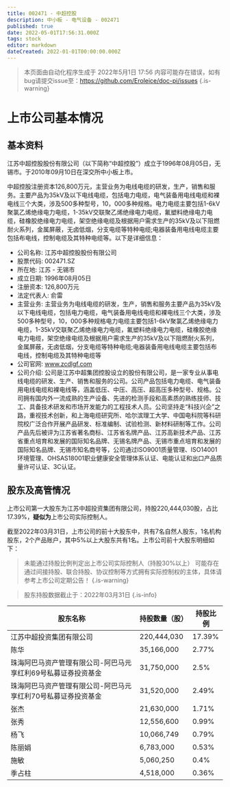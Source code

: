 ```yaml
---
title: 002471 - 中超控股
description: 中小板 - 电气设备 - 002471
published: true
date: 2022-05-01T17:56:31.000Z
tags: stock
editor: markdown
dateCreated: 2022-01-01T00:00:00.000Z
---
```


> 本页面由自动化程序生成于 2022年5月1日 17:56
> 内容可能存在错误，如有bug请提交issue至：https://github.com/Eroleice/doc-pi/issues
{.is-warning}

# 上市公司基本情况

## 基本资料

江苏中超控股股份有限公司（以下简称“中超控股”）成立于1996年08月05日，无锡市。于2010年09月10日在深交所中小板上市。

中超控股注册资本126,800万元，主营业务为电线电缆的研发，生产，销售和服务。主要产品为35kV及以下电线电缆，包括电力电缆，电气装备用电线电缆和裸电线三个大类，涉及500多种型号，10，000多种规格。电力电缆主要包括1-6kV聚氯乙烯绝缘电力电缆，1-35kV交联聚乙烯绝缘电力电缆，氟塑料绝缘电力电缆，硅橡胶绝缘电力电缆，架空绝缘电缆及根据用户需求生产的35kV及以下阻燃耐火系列，金属屏蔽，无卤低烟，分支电缆等特种电缆;电器装备用电线电缆主要包括布电线，控制电缆及其特种电缆等。以下是详细信息：

- 公司名称: 江苏中超控股股份有限公司
- 股票代码: 002471.SZ
- 所在地: 江苏 - 无锡市
- 成立日期: 1996年08月05日
- 注册资本: 126,800万元
- 法定代表人: 俞雷
- 主营业务: 主营业务为电线电缆的研发，生产，销售和服务主要产品为35kV及以下电线电缆，包括电力电缆，电气装备用电线电缆和裸电线三个大类，涉及500多种型号，10，000多种规格电力电缆主要包括1-6kV聚氯乙烯绝缘电力电缆，1-35kV交联聚乙烯绝缘电力电缆，氟塑料绝缘电力电缆，硅橡胶绝缘电力电缆，架空绝缘电缆及根据用户需求生产的35kV及以下阻燃耐火系列，金属屏蔽，无卤低烟，分支电缆等特种电缆;电器装备用电线电缆主要包括布电线，控制电缆及其特种电缆等
- 公司官网: www.zcdlgf.com
- 公司介绍: 公司是江苏中超集团控股设立的股份有限公司，是一家专业从事电线电缆的研发、生产、销售和服务的公司。公司产品包括电力电缆、电气装备用电线电缆和裸电线等，涵盖低压、中压、高压、超高压多种型号、规格。公司拥有国内外一流成熟的生产设备、先进的检测手段和高素质的熟练技师、技工、具备技术研发和市场开发能力的工程技术人员。公司坚持走“科技兴企”之路，重视技术创新，和上海电缆研究所、哈尔滨理工大学、中国电科院等科研院校广泛合作开展产品研发、标准编制、试验检测、新材料研制等工作。公司产品先后被评为江苏省著名商标、江苏省名牌产品、江苏高新技术产品、江苏省重点培育和发展的国际知名品牌、无锡名牌产品、无锡市重点培育和发展的国际知名品牌、无锡市知名商号等，公司通过ISO9001质量管理、ISO14001环境管理、OHSAS18001职业健康安全管理体系认证、电能认证和出口产品质量许可认证、3C认证。


## 股东及高管情况

上市公司第一大股东为江苏中超投资集团有限公司，持股220,444,030股，占比17.39%，**疑似为**上市公司实际控制人。

截至2022年03月31日，上市公司的前十大股东中，共有7名自然人股东，1名机构股东，2个产品账户，其中5%以上大股东共有1名。上市公司前十大股东明细如下：

> 未能通过持股比例判定出上市公司实际控制人（持股30%以上）
> 可能存在通过间接持股、联合持股、协议控制等方式拥有实际控制权的主体，具体请参考上市公司定期公告！
{.is-warning}

> 股东持股数据截止于：2022年03月31日
{.is-info}

| 股东名称 | 持股数量（股） | 持股比例 |
| --- | --- | --- |
| 江苏中超投资集团有限公司 | 220,444,030 | 17.39% |
| 陈华 | 35,166,000 | 2.77% |
| 珠海阿巴马资产管理有限公司-阿巴马元享红利69号私募证券投资基金 | 31,750,000 | 2.5% |
| 珠海阿巴马资产管理有限公司-阿巴马元享红利70号私募证券投资基金 | 31,520,000 | 2.49% |
| 张杰 | 21,630,000 | 1.71% |
| 张秀 | 12,556,600 | 0.99% |
| 杨飞 | 10,066,749 | 0.79% |
| 陈丽娟 | 6,783,000 | 0.53% |
| 施敏 | 5,060,250 | 0.4% |
| 季占柱 | 4,518,000 | 0.36% |




